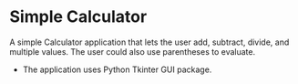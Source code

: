 # Simple Calculator
A simple Calculator application that lets the user add, subtract, divide, and multiple values.
The user could also use parentheses to evaluate.

- The application uses Python Tkinter GUI package.
